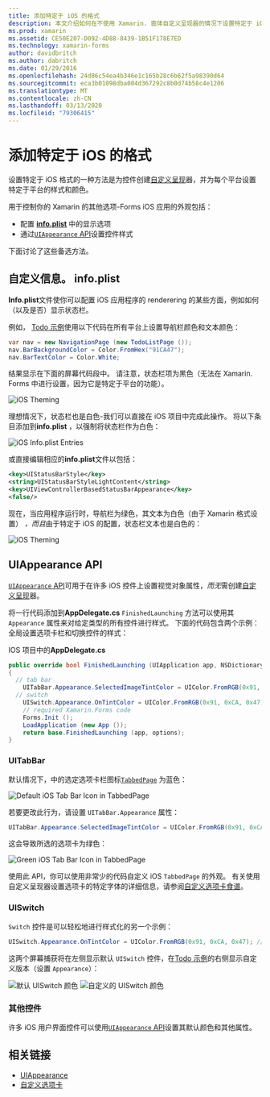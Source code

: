 ```yaml
---
title: 添加特定于 iOS 的格式
description: 本文介绍如何在不使用 Xamarin. 窗体自定义呈现器的情况下设置特定于 iOS 的外观。
ms.prod: xamarin
ms.assetid: CE50E207-D092-4D88-8439-1B51F178E7ED
ms.technology: xamarin-forms
author: davidbritch
ms.author: dabritch
ms.date: 01/29/2016
ms.openlocfilehash: 24d86c54ea4b346e1c165b28c6b62f5a98390d64
ms.sourcegitcommit: eca3b01098dba004d367292c8b0d74b58c4e1206
ms.translationtype: MT
ms.contentlocale: zh-CN
ms.lasthandoff: 03/13/2020
ms.locfileid: "79306415"
---
```

# <a name="adding-ios-specific-formatting"></a>添加特定于 iOS 的格式

设置特定于 iOS 格式的一种方法是为控件创建[自定义呈现](~/xamarin-forms/app-fundamentals/custom-renderer/index.md)器，并为每个平台设置特定于平台的样式和颜色。

用于控制你的 Xamarin 的其他选项-Forms iOS 应用的外观包括：

- 配置 [**info.plist**](#info-plist) 中的显示选项
- 通过[`UIAppearance` API](#uiappearance)设置控件样式

下面讨论了这些备选方法。

<a name="info-plist"/>

## <a name="customizing-infoplist"></a>自定义信息。 info.plist

**Info.plist**文件使你可以配置 iOS 应用程序的 renderering 的某些方面，例如如何（以及是否）显示状态栏。

例如， [Todo 示例](https://docs.microsoft.com/samples/xamarin/xamarin-forms-samples/todo)使用以下代码在所有平台上设置导航栏颜色和文本颜色：

```csharp
var nav = new NavigationPage (new TodoListPage ());
nav.BarBackgroundColor = Color.FromHex("91CA47");
nav.BarTextColor = Color.White;
```

结果显示在下面的屏幕代码段中。 请注意，状态栏项为黑色（无法在 Xamarin. Forms 中进行设置，因为它是特定于平台的功能）。

![](theme-images/status-default-sml.png "iOS Theming")

理想情况下，状态栏也是白色-我们可以直接在 iOS 项目中完成此操作。 将以下条目添加到**info.plist** ，以强制将状态栏作为白色：

![](theme-images/info-plist.png "iOS Info.plist Entries")

或直接编辑相应的**info.plist**文件以包括：

```xml
<key>UIStatusBarStyle</key>
<string>UIStatusBarStyleLightContent</string>
<key>UIViewControllerBasedStatusBarAppearance</key>
<false/>
```

现在，当应用程序运行时，导航栏为绿色，其文本为白色（由于 Xamarin 格式设置） *，而且*由于特定于 iOS 的配置，状态栏文本也是白色的：

![](theme-images/status-white-sml.png "iOS Theming")

<a name="uiappearance"/>

## <a name="uiappearance-api"></a>UIAppearance API

[`UIAppearance` API](~/ios/user-interface/ios-ui/introduction-to-the-appearance-api.md)可用于在许多 iOS 控件上设置视觉对象属性，*而无*需创建[自定义呈现](~/xamarin-forms/app-fundamentals/custom-renderer/index.md)器。

将一行代码添加到**AppDelegate.cs** `FinishedLaunching` 方法可以使用其 `Appearance` 属性来对给定类型的所有控件进行样式。 下面的代码包含两个示例：全局设置选项卡栏和切换控件的样式：

IOS 项目中的**AppDelegate.cs**

```csharp
public override bool FinishedLaunching (UIApplication app, NSDictionary options)
{
  // tab bar
    UITabBar.Appearance.SelectedImageTintColor = UIColor.FromRGB(0x91, 0xCA, 0x47); // green
  // switch
    UISwitch.Appearance.OnTintColor = UIColor.FromRGB(0x91, 0xCA, 0x47); // green
    // required Xamarin.Forms code
    Forms.Init ();
    LoadApplication (new App ());
    return base.FinishedLaunching (app, options);
}
```

### <a name="uitabbar"></a>UITabBar

默认情况下，中的选定选项卡栏图标[`TabbedPage`](~/xamarin-forms/app-fundamentals/navigation/tabbed-page.md)
为蓝色：

![](theme-images/tabbar-default.png "Default iOS Tab Bar Icon in TabbedPage")

若要更改此行为，请设置 `UITabBar.Appearance` 属性：

```csharp
UITabBar.Appearance.SelectedImageTintColor = UIColor.FromRGB(0x91, 0xCA, 0x47); // green
```

这会导致所选的选项卡为绿色：

![](theme-images/tabbar-custom.png "Green iOS Tab Bar Icon in TabbedPage")

使用此 API，你可以使用非常少的代码自定义 iOS `TabbedPage` 的外观。 有关使用自定义呈现器设置选项卡的特定字体的详细信息，请参阅[自定义选项卡食谱](https://github.com/xamarin/recipes/tree/master/Recipes/xamarin-forms/iOS/customize-tabs)。

### <a name="uiswitch"></a>UISwitch

`Switch` 控件是可以轻松地进行样式化的另一个示例：

```csharp
UISwitch.Appearance.OnTintColor = UIColor.FromRGB(0x91, 0xCA, 0x47); // green
```

这两个屏幕捕获将在左侧显示默认 `UISwitch` 控件，在[Todo 示例](https://docs.microsoft.com/samples/xamarin/xamarin-forms-samples/todo)的右侧显示自定义版本（设置 `Appearance`）：

![](theme-images/switch-default.png "默认 UISwitch 颜色") ![](theme-images/switch-custom.png "自定义的 UISwitch 颜色")

### <a name="other-controls"></a>其他控件

许多 iOS 用户界面控件可以使用[`UIAppearance` API](~/ios/user-interface/ios-ui/introduction-to-the-appearance-api.md)设置其默认颜色和其他属性。

## <a name="related-links"></a>相关链接

- [UIAppearance](~/ios/user-interface/ios-ui/introduction-to-the-appearance-api.md)
- [自定义选项卡](https://github.com/xamarin/recipes/tree/master/Recipes/xamarin-forms/iOS/customize-tabs)

